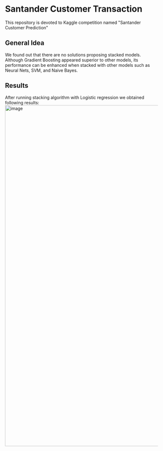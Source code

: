 # Santander Customer Transaction
This repository is devoted to Kaggle competition named "Santander Customer Prediction"

## General Idea
We found out that there are no solutions proposing stacked models. Although Gradient Boosting appeared superior to other models, its performance can be enhanced when stacked with other models such as Neural Nets, SVM, and Naive Bayes. 

## Results

After running stacking algorithm with Logistic regression we obtained following results:
<img width="1119" alt="image" src="https://user-images.githubusercontent.com/100875246/208742329-08d1080d-d1b9-40fe-81d1-cc2f05e37ccf.png">

